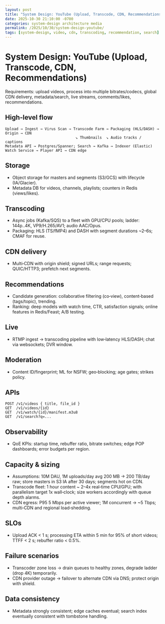 ```yaml
---
layout: post
title: "System Design: YouTube (Upload, Transcode, CDN, Recommendations)"
date: 2025-10-30 21:10:00 -0700
categories: system-design architecture media
permalink: /2025/10/30/system-design-youtube/
tags: [system-design, video, cdn, transcoding, recommendation, search]
---
```


# System Design: YouTube (Upload, Transcode, CDN, Recommendations)

Requirements: upload videos, process into multiple bitrates/codecs, global CDN delivery, metadata/search, live streams, comments/likes, recommendations.

## High‑level flow

```
Upload → Ingest → Virus Scan → Transcode Farm → Packaging (HLS/DASH) → Origin → CDN
                                ↘ Thumbnails  ↘ Audio tracks / captions
Metadata API → Postgres/Spanner; Search → Kafka → Indexer (Elastic)
Watch Service → Player API → CDN edge
```

## Storage

- Object storage for masters and segments (S3/GCS) with lifecycle (IA/Glacier).
- Metadata DB for videos, channels, playlists; counters in Redis (views/likes).

## Transcoding

- Async jobs (Kafka/SQS) to a fleet with GPU/CPU pools; ladder: 144p..4K, VP9/H.265/AV1; audio AAC/Opus.
- Packaging: HLS (TS/fMP4) and DASH with segment durations ~2–6s; CMAF for reuse.

## CDN delivery

- Multi‑CDN with origin shield; signed URLs; range requests; QUIC/HTTP3; prefetch next segments.

## Recommendations

- Candidate generation: collaborative filtering (co‑view), content‑based (tags/topic), trending.
- Ranking: deep models with watch time, CTR, satisfaction signals; online features in Redis/Feast; A/B testing.

## Live

- RTMP ingest → transcoding pipeline with low‑latency HLS/DASH; chat via websockets; DVR window.

## Moderation

- Content ID/fingerprint; ML for NSFW; geo‑blocking; age gates; strikes policy.

## APIs

```http
POST /v1/videos { title, file_id }
GET  /v1/videos/{id}
GET  /v1/watch/{id}/manifest.m3u8
GET  /v1/search?q=...
```

## Observability

- QoE KPIs: startup time, rebuffer ratio, bitrate switches; edge POP dashboards; error budgets per region.

## Capacity & sizing

- Assumptions: 10M DAU, 1M uploads/day avg 200 MB → 200 TB/day raw; store masters in S3 IA after 30 days; segments hot on CDN.
- Transcode fleet: 1 hour content ~ 2–4x real‑time CPU/GPU; with parallelism target 1x wall‑clock; size workers accordingly with queue depth alarms.
- CDN egress: P95 5 Mbps per active viewer; 1M concurrent → ~5 Tbps; multi‑CDN and regional load‑shedding.

## SLOs

- Upload ACK < 1 s; processing ETA within 5 min for 95% of short videos; TTFF < 2 s; rebuffer ratio < 0.5%.

## Failure scenarios

- Transcoder zone loss → drain queues to healthy zones, degrade ladder (drop 4K) temporarily.
- CDN provider outage → failover to alternate CDN via DNS; protect origin with shield.

## Data consistency

- Metadata strongly consistent; edge caches eventual; search index eventually consistent with tombstone handling.



